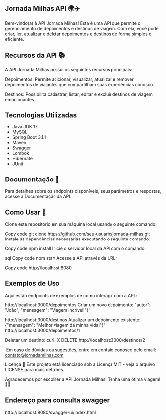 ##  Jornada Milhas API 🌍✈️


Bem-vindo(a) à API Jornada Milhas! Esta é uma API que permite o gerenciamento de depoimentos e destinos de viagem. Com ela, você pode criar, ler, atualizar e deletar depoimentos e destinos de forma simples e eficiente.

## Recursos da API 📚
A API Jornada Milhas possui os seguintes recursos principais:

Depoimentos: Permite adicionar, visualizar, atualizar e remover depoimentos de viajantes que compartilham suas experiências conosco.

Destinos: Possibilita cadastrar, listar, editar e excluir destinos de viagem emocionantes.

## Tecnologias Utilizadas
- Java JDK 17
- MySQL
- Spring Boot 3.1.1
- Maven
- Swagger
- Lombok
- Hibernate
- JUnit


## Documentação 📝
Para detalhes sobre os endpoints disponíveis, seus parâmetros e respostas, acesse a Documentação da API.

## Como Usar 🚀
Clone este repositório em sua máquina local usando o seguinte comando:

Copy code
git clone https://github.com/seu-usuario/jornada-milhas.git
Instale as dependências necessárias executando o seguinte comando:

Copy code
npm install
Inicie o servidor local da API com o comando:

sql
Copy code
npm start
Acesse a API através da URL:


Copy code
http://localhost:8080

## Exemplos de Uso 
Aqui estão endpoints de exemplos de como interagir com a API :

http://localhost:3000/depoimentos
Criar um novo depoimento:
"autor": "João",
"mensagem": "Viagem incrível!"}' 



http://localhost:3000/destinos
Atualizar um depoimento existente:
{"mensagem": "Melhor viagem da minha vida!"}' 
http://localhost:3000/depoimentos/1


Deletar um destino:
curl -X DELETE http://localhost:3000/destinos/2

️
Em caso de dúvidas ou sugestões, entre em contato conosco pelo email: contato@jornadamilhas.com

Licença 📜
Este projeto está licenciado sob a Licença MIT - veja o arquivo LICENSE para mais detalhes.

Agradecemos por escolher a API Jornada Milhas! Tenha uma ótima viagem! 🌟✨



## Endereço para consulta swagger
http://localhost:8080/swagger-ui/index.html
